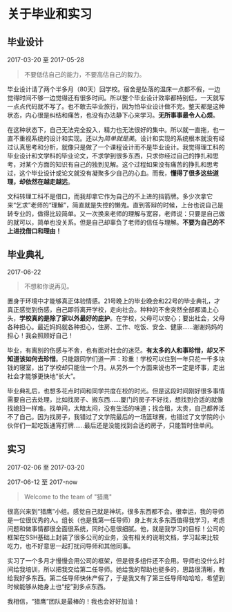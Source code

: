# 关于毕业和实习
## 毕业设计
2017-03-20 至 2017-05-28
> 不要低估自己的能力，不要高估自己的毅力。


毕业设计请了两个半多月（80天）回学校。宿舍是坠落的温床一点都不假，一边觉得时间不够一边觉得还有很多时间。所以整个毕业设计效率都特别低，一天就写一点点代码就不写了。也不敢去毕业旅行，因为怕毕业设计做不完。整天都是这种状态，内心很是纠结和痛苦，也没有办法静下心来学习。**无所事事最令人心烦**。

在这种状态下，自己无法完全投入，精力也无法很好的集中。所以就一直拖，也一直不重视系统的设计和实现。还以为*简单就是美*。设计和实现的系统根本就没有经过认真思考和分析，就像只是做了一个课程设计而不是毕业设计。我觉得理工科的毕业设计和文学科的毕业论文，不求学到很多东西，只求你经过自己的挣扎和思考，对某个方面的知识有自己的独到见解。这个过程如果没有痛苦的挣扎和思考过，这个毕业设计或论文就没有凝聚多少自己的心血。而我，**懂得了很多这些道理，却依然在越走越远**。

文科转理工科不是借口，而我却拿它作为自己的不上进的挡箭牌。多少次拿它来“乞求”老师的“理解”，简直就是失控的懒鬼。直到答辩的时候，上台也说自己是转专业的，做得比较简单。又一次换来老师的理解与宽容，老师说：只要是自己做的就可以，简单也没关系。但是自己却辜负了老师的信任与理解。**不要为自己的不上进找借口和理由！**

## 毕业典礼
2017-06-22 
> 不想和你说再见。

置身于环境中才能够真正体验情感。21号晚上的毕业晚会和22号的毕业典礼，才真正感觉到伤感，自己即将离开学校，走向社会。种种的不舍突然全部都涌上心头，**学校真的是除了家以外最好的庇护**。在学校，父母可以安心；要出社会，父母各种担心。最近妈妈就各种担心，住房、工作、吃饭、安全、健康……谢谢妈妈的担心！我会照顾好自己！

毕业，有离别的伤感与不舍，也有面对社会的迷茫。**有太多的人和事珍惜，却又不知道该如何去珍惜**。只能跟同学们道一声：珍重！学校可以住到一年只花一千多块钱的寝室，出了学校却只能住一个月。从另外一个方面来说也不一定是坏事，走出社会才能够更快地“长大”。

毕业典礼后，也想多花点时间和同学共度在校的时光。但是这段时间刚好很多事情需要自己去处理，比如找房子、搬东西……厦门的房子不好找，想找到合适的就像找媳妇一样难。找单间，太暗太闷，没有生活的味道；找合租，太贵，自己都养活不了自己。因为找房子，我错过了文学院最后的一场篮球赛，也错过了文学院的小伙伴们一起吃饭通宵打牌……最后还是没能找到合适的房子，只能暂时住单间。

## 实习
2017-02-06 至 2017-03-20

2017-06-12 至 2017-now

> Welcome to the team of "猎鹰"

很高兴来到“猎鹰”小组。感觉自己就是神坑，很多东西都不会。很幸运，我的导师是一位很优秀的人。组长（也是我第一任导师）身上有太多东西值得我学习，考虑问题和做事情都很全面很系统，同时心思很细腻。他，就是我学习的目标！公司的框架在SSH基础上封装了很多公司的业务，没有相关的说明文档，学习起来比较吃力，也不好意思一起打扰问导师和其他同事。

实习了一个多月才慢慢会用公司的框架，但是很多组件还不会用。导师也没什么时间给我培训，所以把我交给第二任导师。她给我的帮助也挺多的，思路很清晰，教给我好多东西。第二任导师快休产假了，于是我又有了第三任导师哈哈哈，希望到时候能够从她身上也“挖”到多点东西。

我相信，“猎鹰”团队是最棒的！我也会好好加油！
